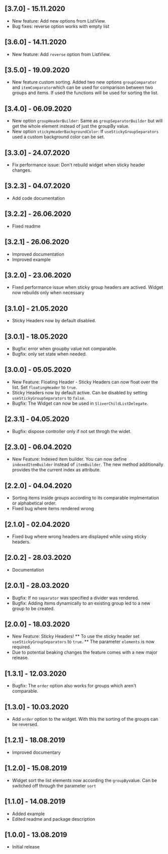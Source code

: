 ## [3.7.0] - 15.11.2020

* New feature: Add new options from ListView.
* Bug fixes: reverse option works with empty list

## [3.6.0] - 14.11.2020

* New feature: Add `reverse` option from ListView.

## [3.5.0] - 19.09.2020

* New feature custom sorting. Added two new options `groupComparator` and `itemComparator`which can be used for comparison between two groups and items. If used the functions will be used for sorting the list.

## [3.4.0] - 06.09.2020

* New option `groupHeaderBuilder`: Same as `groupSeparatorBuilder` but will get the whole element instead of just the groupBy value.
* New option `stickyHeaderBackgroundColor`: If `useStickyGroupSeparators` used a custom background color can be set.

## [3.3.0] - 24.07.2020

* Fix performance issue: Don't rebuild widget when sticky header changes.

## [3.2.3] - 04.07.2020

* Add code documentation

## [3.2.2] - 26.06.2020

* Fixed readme

## [3.2.1] - 26.06.2020

* Improved documentation
* Improved example

## [3.2.0] - 23.06.2020

* Fixed performance issue when sticky group headers are actived. Widget now rebuilds only when necessary

## [3.1.0] - 21.05.2020

* Sticky Headers now by default disabled.

## [3.0.1] - 18.05.2020

* Bugfix: error when groupby value not comparable. 
* Bugfix: only set state when needed.

## [3.0.0] - 05.05.2020

* New Feature: Floating Header - Sticky Headers can now float over the list. Set `floatingHeader` to `true`. 
* Sticky Headers now by default active. Can be disabled by setting `useStickyGroupSeparators` to `false`. 
* Bugfix: The Widget can now be used in `SliverChildListDelegate`.

## [2.3.1] - 04.05.2020

* Bugfix: dispose controller only if not set throgh the widet. 

## [2.3.0] - 06.04.2020

* New Feature: Indexed item builder. You can now define `indexedItemBuilder` instead of `itemBuilder`. The new method additionally provides the the current index as attribute. 

## [2.2.0] - 04.04.2020

* Sorting items inside groups according to its comparable implmentation or alphabetical order.
* Fixed bug where items rendered wrong

## [2.1.0] - 02.04.2020

* Fixed bug where wrong headers are displayed while using sticky headers.

## [2.0.2] - 28.03.2020

* Documentation

## [2.0.1] - 28.03.2020

* Bugfix: If no `separator` was specified a divider was rendered.
* Bugfix: Adding items dynamically to an existing group led to a new group to be created.

## [2.0.0] - 18.03.2020

* New Feature: Sticky Headers!
** To use the sticky header set `useStickyGroupSeparators` to `true`.
** The parameter `elements` is now required.
* Due to potential beaking changes the feature comes with a new major release.

## [1.3.1] - 12.03.2020

* Bugfix: The `order` option also works for groups which aren't comparable.

## [1.3.0] - 10.03.2020

* Add `order` option to the widget. With this the sorting of the groups can be reversed.

## [1.2.1] - 18.08.2019

* Improved documentary

## [1.2.0] - 15.08.2019

* Widget sort the list elements now according the `groupBy`value. Can be switched off through the parameter `sort`

## [1.1.0] - 14.08.2019

* Added example
* Edited readme and package description

## [1.0.0] - 13.08.2019

* Initial release